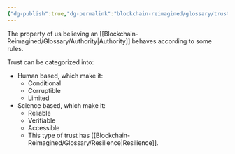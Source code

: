 ```yaml
---
{"dg-publish":true,"dg-permalink":"blockchain-reimagined/glossary/trust","permalink":"/blockchain-reimagined/glossary/trust/","hide":true,"created":"2024-09-14T01:58:03.887+07:00","updated":"2024-10-26T19:22:08.959+07:00"}
---
```



The property of us believing an [[Blockchain-Reimagined/Glossary/Authority\|Authority]] behaves according to some rules. 

Trust can be categorized into: 
- Human based, which make it:
	- Conditional 
	- Corruptible 
	- Limited
- Science based, which make it:
	- Reliable
	- Verifiable
	- Accessible
	- This type of trust has [[Blockchain-Reimagined/Glossary/Resilience\|Resilience]]. 